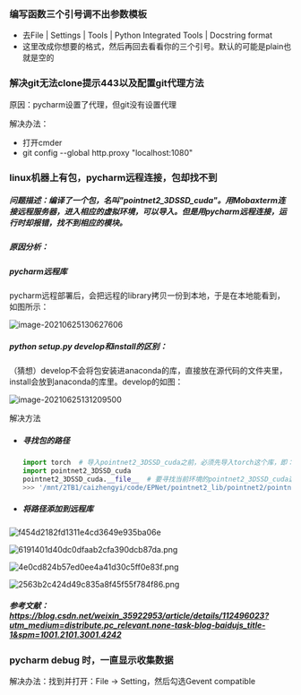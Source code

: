 ### 编写函数三个引号调不出参数模板

- 去File | Settings | Tools | Python Integrated Tools | Docstring format
- 这里改成你想要的格式，然后再回去看看你的三个引号。默认的可能是plain也就是空的

### 解决git无法clone提示443以及配置git代理方法

原因：pycharm设置了代理，但git没有设置代理

解决办法：

- 打开cmder
- git config --global http.proxy "localhost:1080"

### linux机器上有包，pycharm远程连接，包却找不到

##### 问题描述：编译了一个包，名叫"pointnet2_3DSSD_cuda"。用Mobaxterm连接远程服务器，进入相应的虚拟环境，可以导入。但是用pycharm远程连接，运行时却报错，找不到相应的模块。

##### 原因分析：

##### pycharm远程库

pycharm远程部署后，会把远程的library拷贝一份到本地，于是在本地能看到，如图所示：

![image-20210625130627606](img/image-20210625130627606.png)

##### python setup.py develop和install的区别：

（猜想）develop不会将包安装进anaconda的库，直接放在源代码的文件夹里，install会放到anaconda的库里。develop的如图：

![image-20210625131209500](img/image-20210625131209500.png)

解决方法

- ##### 寻找包的路径

  ```python
  import torch  # 导入pointnet2_3DSSD_cuda之前，必须先导入torch这个库，即：import torch
  import pointnet2_3DSSD_cuda
  pointnet2_3DSSD_cuda.__file__  # 要寻找当前环境的pointnet2_3DSSD_cuda这个包放在机器的哪个路径
  >>> '/mnt/2TB1/caizhengyi/code/EPNet/pointnet2_lib/pointnet2/pointnet2_3DSSD_cuda.cpython-37m-x86_64-linux-gnu.so'
  ```
- ##### 将路径添加到远程库

![f454d2182fd1311e4cd3649e935ba06e](img/f454d2182fd1311e4cd3649e935ba06e.png)

![6191401d40dc0dfaab2cfa390dcb87da.png](img/6191401d40dc0dfaab2cfa390dcb87da.png)

![4e0cd824b57ed0ee4a41d30c5ff0e83f.png](img/4e0cd824b57ed0ee4a41d30c5ff0e83f.png)

![2563b2c424d49c835a8f45f55f784f86.png](img/2563b2c424d49c835a8f45f55f784f86.png)

##### 参考文献：https://blog.csdn.net/weixin_35922953/article/details/112496023?utm_medium=distribute.pc_relevant.none-task-blog-baidujs_title-1&spm=1001.2101.3001.4242




### pycharm debug 时，一直显示收集数据

解决办法：找到并打开：File -> Setting，然后勾选Gevent compatible
